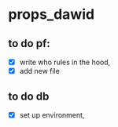 # props_dawid

## to do pf:

- [x] write who rules in the hood,
- [x] add new file

## to do db

- [x] set up environment,